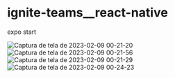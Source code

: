 # ignite-teams__react-native

expo start

![Captura de tela de 2023-02-09 00-21-20](https://user-images.githubusercontent.com/59670578/217709915-efd5f641-0f76-4357-b822-0d542a15172d.png)
![Captura de tela de 2023-02-09 00-21-56](https://user-images.githubusercontent.com/59670578/217709922-451feac2-7ec6-4dae-8376-4b716ea369d5.png)
![Captura de tela de 2023-02-09 00-21-29](https://user-images.githubusercontent.com/59670578/217709927-1e8ba2a0-99c7-427f-aa40-1bdec205fefe.png)
![Captura de tela de 2023-02-09 00-24-23](https://user-images.githubusercontent.com/59670578/217710070-d9154554-fb2b-4ad0-a264-bc7a3fb665fa.png)

